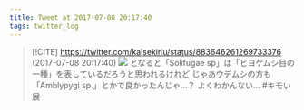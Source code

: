 ```yaml
---
title: Tweet at 2017-07-08 20:17:40
tags: twitter_log
---
```


> [!CITE] https://twitter.com/kaisekiriu/status/883646261269733376 (2017-07-08 20:17:40)
> ![](https://twitter.com/kaisekiriu/status/883646261269733376)
> となると「Solifugae sp」は「ヒヨケムシ目の一種」を表しているだろうと思われるけれど
> じゃあウデムシの方も「Amblypygi sp.」とかで良かったんじゃ…？
> よくわかんない… #キモい展
